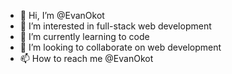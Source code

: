 - 👋 Hi, I’m @EvanOkot
- 👀 I’m interested in full-stack web development
- 🌱 I’m currently learning to code
- 💞️ I’m looking to collaborate on web development
- 📫 How to reach me @EvanOkot

<!---
EvanOkot/EvanOkot is a ✨ special ✨ repository because its `README.md` (this file) appears on your GitHub profile.
You can click the Preview link to take a look at your changes.
--->
